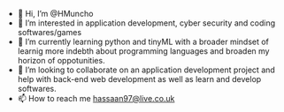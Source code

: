 - 👋 Hi, I’m @HMuncho
- 👀 I’m interested in application development, cyber security and coding softwares/games
- 🌱 I’m currently learning python and tinyML with a broader mindset of learnig more indebth about programming languages and broaden my horizon of oppotunities. 
- 💞️ I’m looking to collaborate on an application development project and help with back-end web development as well as learn and develop softwares. 
- 📫 How to reach me hassaan97@live.co.uk

<!---
HMuncho/HMuncho is a ✨ special ✨ repository because its `README.md` (this file) appears on your GitHub profile.
You can click the Preview link to take a look at your changes.
--->
